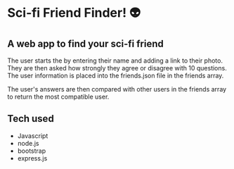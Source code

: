 # Sci-fi Friend Finder! :alien:
## A web app to find your sci-fi friend

The user starts the by entering their name and adding a link to their photo. They are then asked how strongly they agree or disagree with 10 questions. The user information is placed into the friends.json file in the friends array.

The user's answers are then compared with other users in the friends array to return the most compatible user.


## Tech used
* Javascript
* node.js
* bootstrap
* express.js

